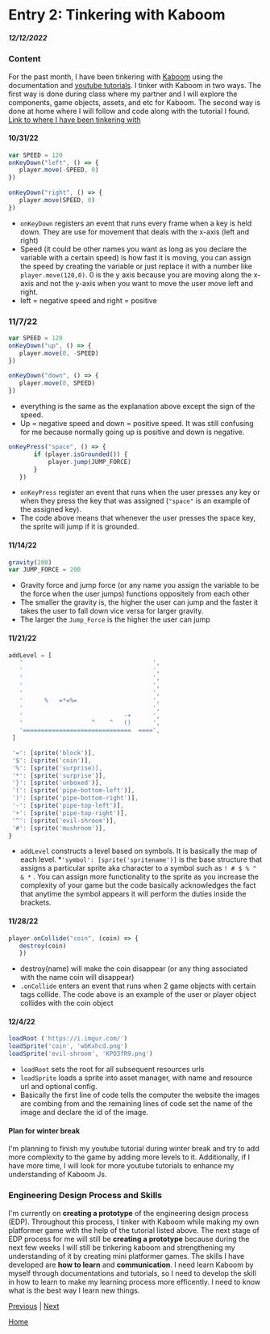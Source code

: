 # Entry 2: Tinkering with Kaboom
##### 12/12/2022
### Content
For the past month, I have been tinkering with [Kaboom](https://kaboomjs.com/) using the documentation and [youtube tutorials](https://youtu.be/2nucjefSr6I). I tinker with Kaboom in two ways. The first way is done during class where my partner and I will explore the components, game objects, assets, and etc for Kaboom. The second way is done at home where I will follow and code along with the tutorial I found. [Link to where I have been tinkering with](https://replit.com/@lingyingy9447/mario-kaboomjs#game.js)
 
#### 10/31/22
```js
var SPEED = 120
onKeyDown("left", () => {
   player.move(-SPEED, 0)
})
 
onKeyDown("right", () => {
   player.move(SPEED, 0)
})
```
* `onKeyDown` registers an event that runs every frame when a key is held down. They are use for movement that deals with the x-axis (left and right)
* Speed (it could be other names you want as long as you declare the variable with a certain speed) is how fast it is moving, you can assign the speed by creating the variable or just replace it with a number like `player.move(120,0)`. 0 is the y axis because you are moving along the x-axis and not the y-axis when you want to move the user move left and right.
* left = negative speed and right = positive
### 11/7/22
```js
var SPEED = 120
onKeyDown("up", () => {
   player.move(0, -SPEED)
})
 
onKeyDown("down", () => {
   player.move(0, SPEED)
})
```
* everything is the same as the explanation above except the sign of the speed.
* Up = negative speed and down = positive speed. It was still confusing for me because normally going up is positive and down is negative.
```js
onKeyPress("space", () => {
       if (player.isGrounded()) {
           player.jump(JUMP_FORCE)
       }
   })
```
* `onKeyPress` register an event that runs when the user presses any key or when they press the key that was assigned (`"space"` is an example of the assigned key).
* The code above means that whenever the user presses the space key, the sprite will jump if it is grounded.
 
#### 11/14/22
```js
gravity(200)
var JUMP_FORCE = 200
```
* Gravity force and jump force (or any name you assign the variable to be the force when the user jumps) functions oppositely from each other
* The smaller the gravity is, the higher the user can jump and the faster it takes the user to fall down vice versa for larger gravity.
* The larger the `Jump_Force` is the higher the user can jump

#### 11/21/22
```js
addLevel = [
   '                                    ',
   '                                    ',
   '                                    ',
   '                                    ',
   '                                    ',
   '      %   =*=%=                     ',
   '                                    ',
   '                            -+      ',
   '                   ^    ^   ()      ',
   '==============================  ====',
 ]
 
 '=': [sprite('block')],
 '$': [sprite('coin')],
 '%': [sprite('surprise)],
 '*': [sprite('surprise')],
 '}': [sprite('unboxed')],
 '(': [sprite('pipe-bottom-left')],
 ')': [sprite('pipe-bottom-right')],
 '-': [sprite('pipe-top-left')],
 '+': [sprite('pipe-top-right')],
 '^': [sprite('evil-shroom')],
 '#': [sprite('mushroom')],
}
```
* `addLevel` constructs a level based on symbols. It is basically the map of each level.
*`'symbol': [sprite('spritename')]` is the base structure that assigns a particular sprite aka character to a symbol such as `! # $ % ^ & *` . You can assign more functionality to the sprite as you increase the complexity of your game but the code basically acknowledges the fact that anytime the symbol appears it will perform the duties inside the brackets.
#### 11/28/22
```js
player.onCollide("coin", (coin) => {
   destroy(coin)
   })
```
* destroy(name) will make the coin disappear (or any thing associated with the name coin will disappear)
* `.onCollide` enters an event that runs when 2 game objects with certain tags collide. The code above is an example of the user or player object collides with the coin object
#### 12/4/22
```js
loadRoot ('https://i.imgur.com/')
loadSprite('coin', 'wbKxhcd.png')
loadSprite('evil-shroom', 'KPO3fR9.png')
```
* `loadRoot` sets the root for all subsequent resources urls
* `loadSprite` loads a sprite into asset manager, with name and resource url and optional config.
* Basically the first line of code tells the computer the website the images are combing from and the remaining lines of code set the name of the image and declare the id of the image.

#### Plan for winter break
I'm planning to finish my youtube tutorial during winter break and try to add more complexity to the game by adding more levels to it. Additionally, if I have more time, I will look for more youtube tutorials to enhance my understanding of Kaboom Js.

### Engineering Design Process and Skills
I'm currently  on **creating a prototype** of the engineering design process (EDP). Throughout this process, I tinker with Kaboom while making my own platformer game with the help of the tutorial listed above. The next stage of EDP process for me will still be **creating a prototype** because during the next few weeks I will still be tinkering kaboom and strengthening my understanding of it by creating mini platformer games. The skills I have developed are **how to learn** and **communication**. I need learn Kaboom by myself through documentations and tutorials, so I need to develop the skill in how to learn to make my learning process more efficently. I need to know what is the best way I learn new things.  
 
 
[Previous](entry01.md) | [Next](entry03.md)
 
[Home](../README.md)

